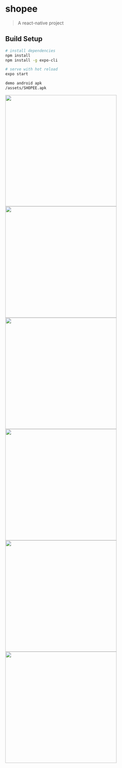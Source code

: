 # shopee

> A react-native project

## Build Setup

``` bash
# install dependencies
npm install
npm install -g expo-cli

# serve with hot reload
expo start

demo android apk
/assets/SHOPEE.apk
```

<img src="https://github.com/ddi6599/react-native-shopee-mini-demo/blob/master/assets/app/start.png" width="350px" > <img src="https://github.com/ddi6599/react-native-shopee-mini-demo/blob/master/assets/app/signin.png" width="350px" >
<img src="https://github.com/ddi6599/react-native-shopee-mini-demo/blob/master/assets/app/index.png" width="350px" > <img src="https://github.com/ddi6599/react-native-shopee-mini-demo/blob/master/assets/app/pull_refresh.png" width="350px" >
<img src="https://github.com/ddi6599/react-native-shopee-mini-demo/blob/master/assets/app/detail.png" width="350px" > <img src="https://github.com/ddi6599/react-native-shopee-mini-demo/blob/master/assets/app/find.png" width="350px" >
